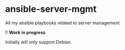 # ansible-server-mgmt
All my ansible playbooks related to server management

:bangbang: **Work in progress**

Initially will only support Debian.

